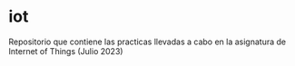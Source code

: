 # iot
Repositorio que contiene las practicas llevadas a cabo en la asignatura de Internet of Things (Julio 2023)
